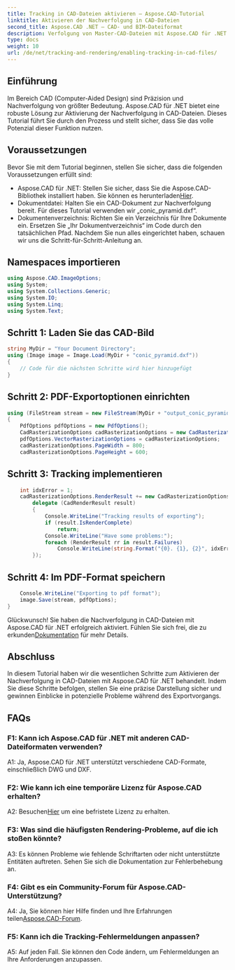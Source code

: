 ```yaml
---
title: Tracking in CAD-Dateien aktivieren – Aspose.CAD-Tutorial
linktitle: Aktivieren der Nachverfolgung in CAD-Dateien
second_title: Aspose.CAD .NET – CAD- und BIM-Dateiformat
description: Verfolgung von Master-CAD-Dateien mit Aspose.CAD für .NET. Befolgen Sie unsere Schritt-für-Schritt-Anleitung für präzises Rendering und Fehlerverfolgung. Jetzt downloaden!
type: docs
weight: 10
url: /de/net/tracking-and-rendering/enabling-tracking-in-cad-files/
---
```

## Einführung

Im Bereich CAD (Computer-Aided Design) sind Präzision und Nachverfolgung von größter Bedeutung. Aspose.CAD für .NET bietet eine robuste Lösung zur Aktivierung der Nachverfolgung in CAD-Dateien. Dieses Tutorial führt Sie durch den Prozess und stellt sicher, dass Sie das volle Potenzial dieser Funktion nutzen.

## Voraussetzungen

Bevor Sie mit dem Tutorial beginnen, stellen Sie sicher, dass die folgenden Voraussetzungen erfüllt sind:
-  Aspose.CAD für .NET: Stellen Sie sicher, dass Sie die Aspose.CAD-Bibliothek installiert haben. Sie können es herunterladen[Hier](https://releases.aspose.com/cad/net/).
- Dokumentdatei: Halten Sie ein CAD-Dokument zur Nachverfolgung bereit. Für dieses Tutorial verwenden wir „conic_pyramid.dxf“.
- Dokumentenverzeichnis: Richten Sie ein Verzeichnis für Ihre Dokumente ein. Ersetzen Sie „Ihr Dokumentverzeichnis“ im Code durch den tatsächlichen Pfad.
Nachdem Sie nun alles eingerichtet haben, schauen wir uns die Schritt-für-Schritt-Anleitung an.

## Namespaces importieren

```csharp
using Aspose.CAD.ImageOptions;
using System;
using System.Collections.Generic;
using System.IO;
using System.Linq;
using System.Text;
```

## Schritt 1: Laden Sie das CAD-Bild

```csharp
string MyDir = "Your Document Directory";
using (Image image = Image.Load(MyDir + "conic_pyramid.dxf"))
{
    // Code für die nächsten Schritte wird hier hinzugefügt
}
```

## Schritt 2: PDF-Exportoptionen einrichten

```csharp
using (FileStream stream = new FileStream(MyDir + "output_conic_pyramid.pdf", FileMode.Create))
{
    PdfOptions pdfOptions = new PdfOptions();
    CadRasterizationOptions cadRasterizationOptions = new CadRasterizationOptions();
    pdfOptions.VectorRasterizationOptions = cadRasterizationOptions;
    cadRasterizationOptions.PageWidth = 800;
    cadRasterizationOptions.PageHeight = 600;
```

## Schritt 3: Tracking implementieren

```csharp
    int idxError = 1;
    cadRasterizationOptions.RenderResult += new CadRasterizationOptions.CadRenderHandler(
        delegate (CadRenderResult result)
        {
            Console.WriteLine("Tracking results of exporting");
            if (result.IsRenderComplete)
                return;
            Console.WriteLine("Have some problems:");
            foreach (RenderResult rr in result.Failures)
                Console.WriteLine(string.Format("{0}. {1}, {2}", idxError++, rr.RenderCode.ToString(), rr.Message));
        });
```

## Schritt 4: Im PDF-Format speichern

```csharp
    Console.WriteLine("Exporting to pdf format");
    image.Save(stream, pdfOptions);
}
```

Glückwunsch! Sie haben die Nachverfolgung in CAD-Dateien mit Aspose.CAD für .NET erfolgreich aktiviert. Fühlen Sie sich frei, die zu erkunden[Dokumentation](https://reference.aspose.com/cad/net/) für mehr Details.

## Abschluss

In diesem Tutorial haben wir die wesentlichen Schritte zum Aktivieren der Nachverfolgung in CAD-Dateien mit Aspose.CAD für .NET behandelt. Indem Sie diese Schritte befolgen, stellen Sie eine präzise Darstellung sicher und gewinnen Einblicke in potenzielle Probleme während des Exportvorgangs.

## FAQs

### F1: Kann ich Aspose.CAD für .NET mit anderen CAD-Dateiformaten verwenden?

A1: Ja, Aspose.CAD für .NET unterstützt verschiedene CAD-Formate, einschließlich DWG und DXF.

### F2: Wie kann ich eine temporäre Lizenz für Aspose.CAD erhalten?

 A2: Besuchen[Hier](https://purchase.aspose.com/temporary-license/) um eine befristete Lizenz zu erhalten.

### F3: Was sind die häufigsten Rendering-Probleme, auf die ich stoßen könnte?

A3: Es können Probleme wie fehlende Schriftarten oder nicht unterstützte Entitäten auftreten. Sehen Sie sich die Dokumentation zur Fehlerbehebung an.

### F4: Gibt es ein Community-Forum für Aspose.CAD-Unterstützung?

 A4: Ja, Sie können hier Hilfe finden und Ihre Erfahrungen teilen[Aspose.CAD-Forum](https://forum.aspose.com/c/cad/19).

### F5: Kann ich die Tracking-Fehlermeldungen anpassen?

A5: Auf jeden Fall. Sie können den Code ändern, um Fehlermeldungen an Ihre Anforderungen anzupassen.